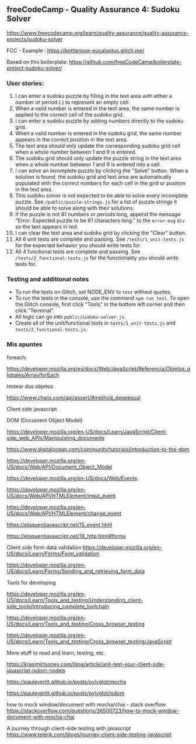 **freeCodeCamp** - Quality Assurance 4: Sudoku Solver
------

<https://www.freecodecamp.org/learn/quality-assurance/quality-assurance-projects/sudoku-solver>

FCC - Example : <https://bottlenose-eucalyptus.glitch.me/>

Based on this boilerplate: <https://github.com/freeCodeCamp/boilerplate-project-sudoku-solver/>

### User stories:

1.  I can enter a sudoku puzzle by filling in the text area with either a number or period (.) to represent an empty cell. 
1. When a valid number is entered in the text area, the same number is applied to the correct cell of the sudoku grid.
1. I can enter a sudoku puzzle by adding numbers directly to the sudoku grid.
1. When a valid number is entered in the sudoku grid, the same number appears in the correct position in the text area.
1. The text area should only update the corresponding sudoku grid cell when a whole number between 1 and 9 is entered.
1. The sudoku grid should only update the puzzle string in the text area when a whole number between 1 and 9 is entered into a cell.
1. I can solve an incomplete puzzle by clicking the "Solve" button. When a solution is found, the sudoku grid and text area are automatically populated with the correct numbers for each cell in the grid or position in the text area.
1. This sudoku solver is not expected to be able to solve every incomplete puzzle. See `/public/puzzle-strings.js` for a list of puzzle strings it should be able to solve along with their solutions.
1. If the puzzle is not 81 numbers or periods long, append the message "Error: Expected puzzle to be 81 characters long." to the `error-msg` `div` so the text appears in red.
1. I can clear the text area and sudoku grid by clicking the "Clear" button.
1. All 6 unit tests are complete and passing. See `/tests/1_unit-tests.js` for the expected behavior you should write tests for.
1. All 4 functional tests are complete and passing. See `/tests/2_functional-tests.js` for the functionality you should write tests for.

### Testing and additional notes

* To run the tests on Glitch, set NODE_ENV to `test` without quotes.
* To run the tests in the console, use the command `npm run test`. To open the Glitch console, first click "Tools" in the bottom left corner and then click "Terminal".
* All logic can go into `public/sudoku-solver.js`.
* Create all of the unit/functional tests in `tests/1_unit-tests.js` and `tests/2_functional-tests.js`.


### Mis apuntes

foreach:

<https://developer.mozilla.org/es/docs/Web/JavaScript/Referencia/Objetos_globales/Array/forEach>

testear dos objetos

<https://www.chaijs.com/api/assert/#method_deepequal>

Client side javascript

DOM (Document Object Model)

https://developer.mozilla.org/en-US/docs/Learn/JavaScript/Client-side_web_APIs/Manipulating_documents

https://www.digitalocean.com/community/tutorials/introduction-to-the-dom

https://developer.mozilla.org/en-US/docs/Web/API/Document_Object_Model

https://developer.mozilla.org/en-US/docs/Web/Events

https://developer.mozilla.org/en-US/docs/Web/API/HTMLElement/input_event

https://developer.mozilla.org/en-US/docs/Web/API/HTMLElement/change_event

https://eloquentjavascript.net/15_event.html

https://eloquentjavascript.net/18_http.html#forms

Client side form data validation
https://developer.mozilla.org/en-US/docs/Learn/Forms/Form_validation

https://developer.mozilla.org/en-US/docs/Learn/Forms/Sending_and_retrieving_form_data

Tools for developing

https://developer.mozilla.org/en-US/docs/Learn/Tools_and_testing/Understanding_client-side_tools/Introducing_complete_toolchain

https://developer.mozilla.org/en-US/docs/Learn/Tools_and_testing/Cross_browser_testing

https://developer.mozilla.org/en-US/docs/Learn/Tools_and_testing/Cross_browser_testing/JavaScript

More stuff to read and learn, testing, etc.

https://krasimirtsonev.com/blog/article/unit-test-your-client-side-javascript-jsdom-nodejs

https://pauleveritt.github.io/posts/pylyglot/mocha

https://pauleveritt.github.io/posts/pylyglot/jsdom

how to mock window/document with mocha/chai - stack overflow https://stackoverflow.com/questions/36500723/how-to-mock-window-document-with-mocha-chai

A journey through client-side testing with javascript https://www.telerik.com/blogs/journey-client-side-testing-javascript



